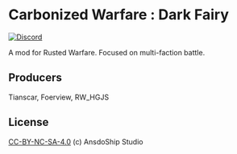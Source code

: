 # Carbonized Warfare : Dark Fairy

[![Discord](https://img.shields.io/discord/978644808102994020?style=for-the-badge&logo=discord)](https://discord.gg/gXBNkp6jQx)

A mod for Rusted Warfare. Focused on multi-faction battle.

## Producers  
Tianscar, Foerview, RW_HGJS

## License
[CC-BY-NC-SA-4.0](https://github.com/AnsdoShip/carbonized-warfare-rwmod/blob/main/LICENSE) (c) AnsdoShip Studio
